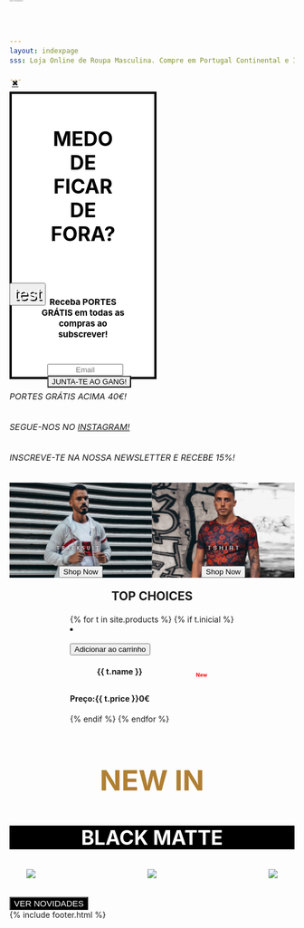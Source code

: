 ```yaml
---
layout: indexpage
sss: Loja Online de Roupa Masculina. Compre em Portugal Continental e Ilhas T-shirts, Camisas, Polos, Casacos e muito mais. Portes grátis para compras superiores a 40€. Encontre a roupa da moda que procura! 

---
```

<div class="popcontain" style="width:100%;">
 <div class="row pop-up" style="width: 50%;">
        <div class="box small-6 large-centered" style="display: flex;
        flex-direction: column;width: 100%;justify-content: center; height: 500px;background-color: white; border: 4px solid black;">
            <a href="#" class="close-button">&#10006;</a>
        <h2 class="textbot sete" style="width:60%;font-size:35px; color: black;align-self: center;padding: 20px 20px 20px 20px;text-align: center;">MEDO DE FICAR DE FORA?</h2>
        <h2 class="textbot" style="width:60%;font-size:15px; color: black;align-self: center;padding: 20px 20px 20px 20px;text-align: center;">Receba <bold>PORTES GRÁTIS</bold> em todas as compras ao subscrever!</h2>
<form class="newsletter" style="margin-bottom: 10px; margin-top: 10px;align-self: center;width:50%;display: flex;flex-direction: column;" method="POST" data-netlify="true" action="{{ site.url }}">
    <input class="placek" style="width:100%;text-align: center;" type="email" name="email" placeholder="Email">
    <input type="hidden" name="_after" value="{{ site.url }}">
    <input type="text" name="_honey" value="" style="display:none">
    <div class="like"><input  style="text-align: center;-webkit-appearance: none;" class="certosoquenao" type="submit" name="form-name" value="JUNTA-TE AO GANG!"></div>
</form>  
        </div>
    </div>
</div>


<div id="overlay" class="cover blur-in">
    <div id="slider" style="display: block;">
  <div>
    <h6 class="textflow" style="font-size: 15px;">PORTES GRÁTIS ACIMA 40€!</h6> 
  </div>
  <div>
    <h6 class="textflow" style="font-size: 15px;">SEGUE-NOS NO <a href="https://www.instagram.com/gogogostore/"> INSTAGRAM!</a></h6>
  </div>
  <div>
    <h6 class="textflow" style="font-size: 15px;">INSCREVE-TE NA NOSSA NEWSLETTER E RECEBE 15%!</h6>  
  </div>
                
</div> 
<h1 style="font-size: 1px;z-index: -200; position: absolute; top: 0;">GOGOGO Store - Loja Online de Roupa Masculina</h1>
<div class="wrapper">
  <div class="carousel">
    <div class="inner" style="">
<a href="{{ site.url }}/saldos" class="slide active">
  <div class="slidek">
  <button class="newcl" style="font-family: 'Montserrat', sans-serif;
    position: absolute;
    top: 500px;
    color: white;
    display: flex;
    text-align: center;
    align-items: center;font-size: 30px;justify-content: center;text-shadow: 2px 2px black;">test</button></div></a>
<a href="{{ site.url }}/camisas" class="slide">
  <p class="newcl" style="font-family: 'Montserrat', sans-serif;
    height: 100vh;
    position: absolute;
    top: -50px;
    color: white;
    width: 100%;
    display: flex;
    text-align: center;
    align-items: center;font-size: 30px;justify-content: center;text-shadow: 2px 2px black;"></p>
<p class="bottext" style="font-family: 'Playfair Display', serif;
    height: 100vh;
    position: absolute;
    top: 0;
    color: white;
    width: 100%;
    display: flex;
    text-align: center;
    align-items: center;font-size: 60px;justify-content: center;text-shadow: 2px 2px black;"></p></a>
    <a href="{{ site.url }}/camisas" class="slide">
  <p class="newcl" style="font-family: 'Montserrat', sans-serif;
  font-weight: thin !important;
    height: 100vh;
    position: absolute;
    top: -50px;
    color: white;
    width: 100%;
    display: flex;
    text-align: center;
    align-items: center;font-size: 30px;justify-content: center;"></p>
<p class="bottext" style="font-family: 'Playfair Display', serif;
    height: 100vh;
    position: absolute;
    top: 0;
    color: white;
    width: 100%;
    display: flex;
    text-align: center;
    align-items: center;font-size: 60px;justify-content: center;"></p></a>
    </div>
    <div class="arrow arrow-left"></div>
    <div class="arrow arrow-right"></div>
  </div>
</div>
<div class="themiddle" style="display: flex; width: 100%;">
<a style="" href="{{ site.url }}/fatosdetreino">
  <div style="display: flex; position: relative;">
  <img style="width: 100%; height: ;" src="/assets/images/trash.jpg">
  <div style="position: absolute; display: flex; justify-content: flex-end; flex-direction: column; height: 100%; width: 100%;"><button class="submite" style="align-self: center;" onclick="location.href='{{ site.url }}/fatosdetreino/'">Shop Now</button>
  </div>
</div>
</a>
<a href="{{ site.url }}/tshirts">
  <div style="display: flex; position: relative;">
  <img style="width: 100%; height: ;" src="/assets/images/fotobaixosegundamo.jpg">
 <div style="position: absolute; display: flex; justify-content: flex-end; flex-direction: column; height: 100%; width: 100%;"><button class="submite" style="align-self: center;" onclick="location.href='{{ site.url }}/tshirts/'">Shop Now</button>
  </div>
</div>
</a>
</div>
<h2 style="  text-align: center;text-transform: uppercase;margin: 20px 0 20px 0;">TOP CHOICES</h2>
<div style="    justify-content: center; display: flex;" class="sliderx" id="sliderx">
<div class="displayprod slidex" id="slidex" style="">
  {% for t in site.products %}
  {% if t.inicial %}
   <li data-oozer-filter="{{ t.att }} {{ t.color[0] }} {{ t.color[1] }} {{ t.discrip }}" class="prod item">
  <div class="productplace" >
  <a href="{{ site.url }}/products/{{ t.categoria }}/{{ t.att }}/{{ t.link }}"><img class="productimage" src="{{ t.image }}" data-src="{{ t.image }}" data-hover="{{ t.sec }}" alt=""></a>
    <div class="btn">
      <button class="snipcart-add-item thisbtn"
    data-item-id="{{ t.id }}"
    data-item-name="{{ t.name }}"
    data-item-price="{{ t.price }}"
    data-item-weight="{{ t.weight }}"
    data-item-custom2-name="Tamanho"
    data-item-custom2-options="S|M|L|XL"
    data-item-custom2-required="true"
    data-item-custom3-name="Cor"
    data-item-custom3-options="{{ t.color[0] }}"
    data-item-custom3-required="True"
    data-item-quantity="1"
    data-item-url="{{ site.url }}/products/{{ t.categoria }}/{{ t.att }}/{{ t.link }}"
    data-item-description="{{ t.discrip }}"
    data-item-image="{{ t.image }}">
    Adicionar ao carrinho   
</button>
<h4 class="h4name" style="display: flex;justify-content: space-around;" data-position="{{ t.price }}">{{ t.name }}<p style="color:red;font-size: 9px;">New</p></h4>
      <h4 class="h4price" data-position="{{ t.price }}">Preço:{{ t.price }}0€</h4>
  {% endif %}
  {% endfor %}
</div>
</div>
</li>
</div>
</div>


<div class="bigpicblack" style="align-content: center; align-items: center; background-image: url('/assets/images/newinback.jpg');width: 100%;" class="newin">
    <h3 style="color: #b07f33; font-size: 50px; text-align: center; ">NEW IN</h3>
        <h3 style="color: white; font-size: 35px; text-align: center; background-color: black;">BLACK MATTE</h3>
        <div class="blackmattepics" style="display: flex; justify-content: space-between; margin: 30px 30px 30px 30px; flex-wrap: wrap;">
    <a href="https://www.gogogostore.pt/products/tshirts/padrao/tshirtmshalfblackmatte/"><img class="blackpic" style="width: 300px;" src="https://d33wubrfki0l68.cloudfront.net/9e35b1307cd98dd588853e213f532e712bc6475b/edcda/assets/images/1.1.1-1.jpg"></a>
    <a href="https://www.gogogostore.pt/products/tshirts/padrao/tshirtmshalfwhitematte/"><img class="blackpic" style="width: 300px;" src="https://d33wubrfki0l68.cloudfront.net/5a97e5198b886ceb2a48fe440e8793fde0d62c91/f2dd3/assets/images/1.2.1-1.jpg"></a>
    <a href="https://www.gogogostore.pt/products/tshirts/padrao/tshirtmsblackmatte/"><img class="blackpic" style="width: 300px;" src="https://d33wubrfki0l68.cloudfront.net/32b3b71523d9cdea3dfd78bf25d737f63c43f1bf/4fbe7/assets/images/2.2.jpg"></a>
    </div>
    <button class="buttonlow submite" style="background-color: black; text-align: center; text-transform: uppercase; color:white; font-size: 15px;" onclick="location.href='{{ site.url }}/novo/'" type="button">Ver Novidades</button>
</div>
{% include footer.html %}
</div>

